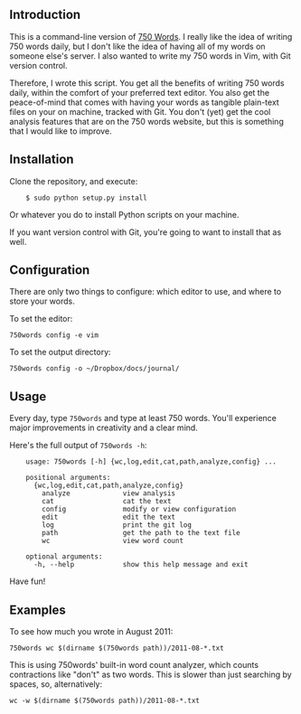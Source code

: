 Introduction
------------
This is a command-line version of [750 Words](http://750words.com/). I really like the idea of writing 750 words daily, but I don't like the idea of having all of my words on someone else's server. I also wanted to write my 750 words in Vim, with Git version control.

Therefore, I wrote this script. You get all the benefits of writing 750 words daily, within the comfort of your preferred text editor. You also get the peace-of-mind that comes with having your words as tangible plain-text files on your on machine, tracked with Git. You don't (yet) get the cool analysis features that are on the 750 words website, but this is something that I would like to improve.

Installation
------------
Clone the repository, and execute:

        $ sudo python setup.py install

Or whatever you do to install Python scripts on your machine.

If you want version control with Git, you're going to want to install that as well.

Configuration
-------------
There are only two things to configure: which editor to use, and where to store your words.

To set the editor:

    750words config -e vim

To set the output directory:

    750words config -o ~/Dropbox/docs/journal/

Usage
-----
Every day, type `750words` and type at least 750 words. You'll experience major improvements in creativity and a clear mind.

Here's the full output of `750words -h`:

        usage: 750words [-h] {wc,log,edit,cat,path,analyze,config} ...

        positional arguments:
          {wc,log,edit,cat,path,analyze,config}
            analyze             view analysis
            cat                 cat the text
            config              modify or view configuration
            edit                edit the text
            log                 print the git log
            path                get the path to the text file
            wc                  view word count

        optional arguments:
          -h, --help            show this help message and exit

Have fun!

Examples
--------
To see how much you wrote in August 2011:

    750words wc $(dirname $(750words path))/2011-08-*.txt

This is using 750words' built-in word count analyzer, which counts contractions like "don't" as two words. This is slower than just searching by spaces, so, alternatively:

    wc -w $(dirname $(750words path))/2011-08-*.txt
